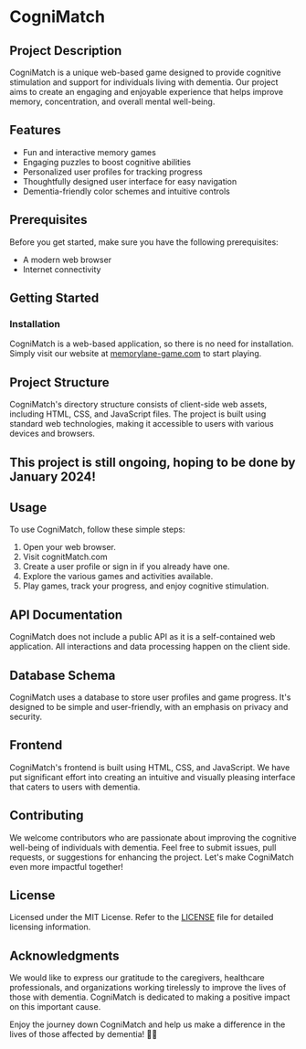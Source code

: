 # CogniMatch

## Project Description

CogniMatch is a unique web-based game designed to provide cognitive stimulation and support for individuals living with dementia. Our project aims to create an engaging and enjoyable experience that helps improve memory, concentration, and overall mental well-being.

## Features

- Fun and interactive memory games
- Engaging puzzles to boost cognitive abilities
- Personalized user profiles for tracking progress
- Thoughtfully designed user interface for easy navigation
- Dementia-friendly color schemes and intuitive controls

## Prerequisites

Before you get started, make sure you have the following prerequisites:

- A modern web browser
- Internet connectivity

## Getting Started

### Installation

CogniMatch is a web-based application, so there is no need for installation. Simply visit our website at [memorylane-game.com](https://www.memorylane-game.com) to start playing.

## Project Structure

CogniMatch's directory structure consists of client-side web assets, including HTML, CSS, and JavaScript files. The project is built using standard web technologies, making it accessible to users with various devices and browsers.

## This project is still ongoing, hoping to be done by January 2024!

## Usage

To use CogniMatch, follow these simple steps:

1. Open your web browser.
2. Visit cognitMatch.com
3. Create a user profile or sign in if you already have one.
4. Explore the various games and activities available.
5. Play games, track your progress, and enjoy cognitive stimulation.

## API Documentation

CogniMatch does not include a public API as it is a self-contained web application. All interactions and data processing happen on the client side.

## Database Schema

CogniMatch uses a database to store user profiles and game progress. It's designed to be simple and user-friendly, with an emphasis on privacy and security.

## Frontend

CogniMatch's frontend is built using HTML, CSS, and JavaScript. We have put significant effort into creating an intuitive and visually pleasing interface that caters to users with dementia.

## Contributing

We welcome contributors who are passionate about improving the cognitive well-being of individuals with dementia. Feel free to submit issues, pull requests, or suggestions for enhancing the project. Let's make CogniMatch even more impactful together!

## License

Licensed under the MIT License. Refer to the [LICENSE](LICENSE) file for detailed licensing information.

## Acknowledgments

We would like to express our gratitude to the caregivers, healthcare professionals, and organizations working tirelessly to improve the lives of those with dementia. CogniMatch is dedicated to making a positive impact on this important cause.

Enjoy the journey down CogniMatch and help us make a difference in the lives of those affected by dementia! 🧩🌟
